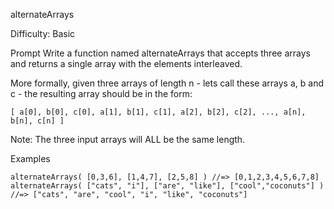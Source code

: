 alternateArrays

Difficulty: Basic


Prompt
Write a function named alternateArrays that accepts three arrays and returns a single array with the elements interleaved.

More formally, given three arrays of length n - lets call these arrays a, b and c - the resulting array should be in the form:
```
[ a[0], b[0], c[0], a[1], b[1], c[1], a[2], b[2], c[2], ..., a[n], b[n], c[n] ]
```
Note: The three input arrays will ALL be the same length.

Examples
```
alternateArrays( [0,3,6], [1,4,7], [2,5,8] ) //=> [0,1,2,3,4,5,6,7,8]
alternateArrays( ["cats", "i"], ["are", "like"], ["cool","coconuts"] ) //=> ["cats", "are", "cool", "i", "like", "coconuts"]
```